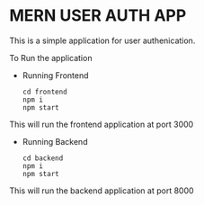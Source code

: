 # MERN USER AUTH APP

This is a simple application for user authenication.

To Run the application

-   Running Frontend

    ```
    cd frontend
    npm i
    npm start
    ```

This will run the frontend application at port 3000

-   Running Backend

    ```
    cd backend
    npm i
    npm start
    ```

This will run the backend application at port 8000
